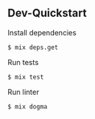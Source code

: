## Dev-Quickstart

Install dependencies

    $ mix deps.get

Run tests

    $ mix test

Run linter

    $ mix dogma

